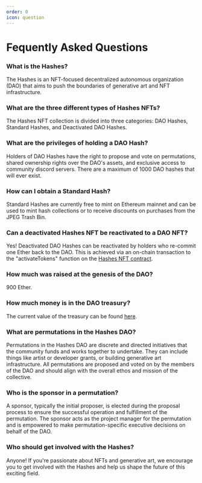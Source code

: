 ```yaml
---
order: 0
icon: question
---
```


# Fequently Asked Questions

### What is the Hashes?
The Hashes is an NFT-focused decentralized autonomous organization (DAO) that aims to push the boundaries of generative art and NFT infrastructure.

### What are the three different types of Hashes NFTs?
The Hashes NFT collection is divided into three categories: DAO Hashes, Standard Hashes, and Deactivated DAO Hashes.

### What are the privileges of holding a DAO Hash?
Holders of DAO Hashes have the right to propose and vote on permutations, shared ownership rights over the DAO's assets, and exclusive access to community discord servers. There are a maximum of 1000 DAO hashes that will ever exist.

### How can I obtain a Standard Hash?
Standard Hashes are currently free to mint on Ethereum mainnet and can be used to mint hash collections or to receive discounts on purchases from the JPEG Trash Bin.

### Can a deactivated Hashes NFT be reactivated to a DAO NFT?
Yes! Deactivated DAO Hashes can be reactivated by holders who re-commit one Ether back to the DAO. This is achieved via an on-chain transaction to the "activateTokens" function on the [Hashes NFT contract](https://etherscan.io/address/0xd07e72b00431af84ad438ca995fd9a7f0207542d#code).

### How much was raised at the genesis of the DAO?
900 Ether.

### How much money is in the DAO treasury?
The current value of the treasury can be found [here](https://etherscan.io/address/0xbd3af18e0b7ebb30d49b253ab00788b92604552c).

### What are permutations in the Hashes DAO?
Permutations in the Hashes DAO are discrete and directed initiatives that the community funds and works together to undertake. They can include things like artist or developer grants, or building generative art infrastructure. All permutations are proposed and voted on by the members of the DAO and should align with the overall ethos and mission of the collective.

### Who is the sponsor in a permutation?
A sponsor, typically the initial proposer, is elected during the proposal process to ensure the successful operation and fulfillment of the permutation. The sponsor acts as the project manager for the permutation and is empowered to make permutation-specific executive decisions on behalf of the DAO.

### Who should get involved with the Hashes?
Anyone! If you're passionate about NFTs and generative art, we encourage you to get involved with the Hashes and help us shape the future of this exciting field.